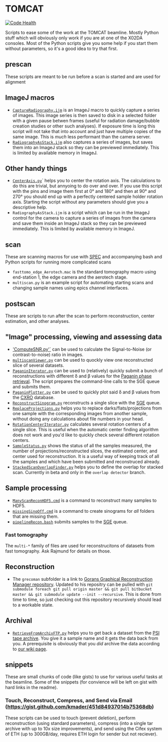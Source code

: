 # TOMCAT

[![Code Health](https://landscape.io/github/habi/TOMCAT/master/landscape.svg)](https://landscape.io/github/habi/TOMCAT/master)

Scripts to ease some of the work at the TOMCAT beamline.
Mostly Python stuff which will obviously only work if you are at one of the X02DA consoles.
Most of the Python scripts give you some help if you start them without parameters, so it's a good idea to try that first.

## prescan 
These scripts are meant to be run before a scan is started and are used for alignment

## ImageJ macros
- [`CaptureRadiography.ijm`](prescan/CaptureRadiography.ijm) is an ImageJ macro to quickly capture a series of images.
    This image series is then saved to disk in a selected folder with a given pause betwen frames (useful for radiation damage/bubble creation studies or other such analyses).
    If exposure time is long this script will not take that into account and just have multiple copies of the same image.
    This is *much* less performant than the camera server.
- [`RadiographyAsStack.ijm`](prescan/RadiographyAsStack.ijm) also captures a series of images, but saves them into an ImageJ stack so they can be previewed immediately.
    This is limited by available memory in ImageJ.    

## Other handy things
- [`CenterAxis.py`](prescan/CenterAxis.py)` helps you to center the rotation axis.
    The calculations to do this are trivial, but annyoing to do over and over.
    If you use this script with the pins and image them first at 0° and 180° and then at 90° and 270° you should end up with a perfectly centered sample holder rotation axis.
    Starting the script without any parameters should give you a descriptive help.
- ```RadiographyAsStack.ijm``` is a script which can be run in the ImageJ control for the camera to capture a series of images from the camera and save them inside an ImageJ stack so they can be previewed immediately.
    This is limited by available memory in ImageJ.

## scan
These are scanning macros for use with [SPEC](http://www.certif.com/spec.html) and accompanying bash and Python scripts for running more complicated scans

- `fasttomo_edge_Aerotech.mac` is the standard tomography macro using end-station 1, the edge camera and the aerotech stage.
- `multiscan.py` is an example script for automating starting scans and changing sample names using epics channel interfaces. 

## postscan
These are scripts to run after the scan to perform reconstruction, center estimation, and other analyses.

## "Image" processing, viewing and assessing data
- ['ComputeSNR.py'`](postscan/ComputeSNR.py) can be used to calculate the Signal-to-Noise (or contrast-to-noise) ratio in images.
- [`multiscanViewer.py`](postscan/multiscanViewer.py) can be used to quockly view one reconstructed slice of several datasets.
- [`PaganinIterator.py`](postscan/PaganinIterator.py) can be used to (relatively) quickly submit a bunch of reconstructions with different δ and β values for the [Paganin phase retrieval](http://doi.org/10.1046/j.1365-2818.2002.01010.x).
  The script prepares the command-line calls to the SGE queue and submits them.
- [`PaganinPlotter.py`](postscan/PaganinPlotter.py) can be used to quickly plot said δ and β values from the [CXRO](http://henke.lbl.gov/optical_constants/) database.
- [`ReconstructSinogram.py`](postscan/ReconstructSinogram.py) reconstructs a single slice with the [SGE](http://en.wikipedia.org/wiki/Oracle_Grid_Engine) queue.
- [`ReplaceProjections.py`](postscan/ReplaceProjections.py) helps you to replace darks/flats/projections from one sample with the corresponding images from another sample, without doing any calculations about file numbers in your head.
- [`RotationCenterIterator.py`](postscan/RotationCenterIterator.py) calculates several rotation centers of a single slice.
  This is useful when the automatic center finding algorithm does not work and you'd like to quickly check several different rotation centers.
- [`SampleStatus.py`](postscan/SampleStatus.py) shows the status of all the samples measured, the number of projections/reconstructed slices, the estimated center, and center used for reconstruction.
    It is a useful way of keeping track of all the samples and which have been submitted and reconstruced already. 
- [`StackedScanOverlapFinder.py`](postscan/StackedScanOverlapFinder.py) helps you to define the overlap for stacked scan.
  Currently in beta and only in the `overlap detector` branch.

 
## Sample processing
- [`ManyScanReconHDF5.cmd`](postscan/ManyScanReconHDF5.cmd) is a command to reconstruct many samples to HDF5.
- [`missingSinoOff.cmd`](postscan/missingSinoOff.cmd) is a command to create sinograms for *all* folders that are missing them.
- [`pipelineRecon.bash`](postscan/pipelineRecon.bash) submits samples to the [SGE](http://en.wikipedia.org/wiki/Oracle_Grid_Engine) queue.

### Fast tomography
The `multi-*` family of files are used for reconstrucitons of datasets from fast tomography.
Ask Rajmund for details on those.

## Reconstruction

- The `grecoman` subfolder is a link to [Gorans Graphical Reconstruction Manager repository](https://github.com/gnudo/grecoman).
  Updated to his repositry can be pulled with `git submodule foreach git pull origin master && git pull bitbucket master && git submodule update --init --recursive`.
  This is done from time to time, so just checking out this repository recursively should lead to a workable state.

## Archival
- [`RetrieveFromArchivFTP.py`](postscan/RetrieveFromArchivFTP.py) helps you to get back a dataset from the [PSI tape archive](https://archivpsi.psi.ch).
  You give it a sample name and it gets the data back from you.
  A prerequisite is obviously that you *did* archive the data according to [our wiki page](https://intranet.psi.ch/wiki/bin/viewauth/Tomcat/Backups).

    
## snippets
These are small chunks of code (like gists) to use for various useful tasks at the beamline. Some of the snippets (for convience will be left on gist with hard links in the readme).

### Touch, Reconstruct, Compress, and Send via Email (https://gist.github.com/kmader/451d84937014b75368db)
These scripts can be used to touch (prevent deletion), perform reconstruction (using standard parameters), compress (into a single tar archive with up to 10x size improvements), and send using the Cifex system of ETH (up to 300GB/day, requires ETH login for sender but not reciever). 